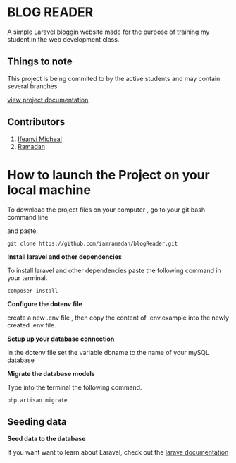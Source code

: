 # BLOG READER

A simple Laravel bloggin website made for the purpose of training my student in the web development class.

## Things to note

This project is being commited to by the active students and may contain several branches.

[view project documentation](./docs/index.md)

## Contributors

1. [Ifeanyi Micheal](https://github.com/imcodes/)
2. [Ramadan](https://github.com/iamramadan/)

# How to launch the Project on your local machine

To download the project files on your computer , go to your git bash command line

and paste.


`git clone https://github.com/iamramadan/blogReader.git`

**Install laravel and other dependencies**

To install laravel and other dependencies paste the following command in your terminal.

`composer install`

**Configure the dotenv file**

create a new .env file , then copy the content of .env.example into the newly created .env file.

**Setup up your database connection**

In the dotenv file set the variable dbname to the name of your mySQL database

**Migrate the database models**

Type into the terminal the following command.

`php artisan migrate`

## Seeding data

**Seed data to the database**

If you want want to learn about Laravel, check out the [larave documentation](./laravel.md)
